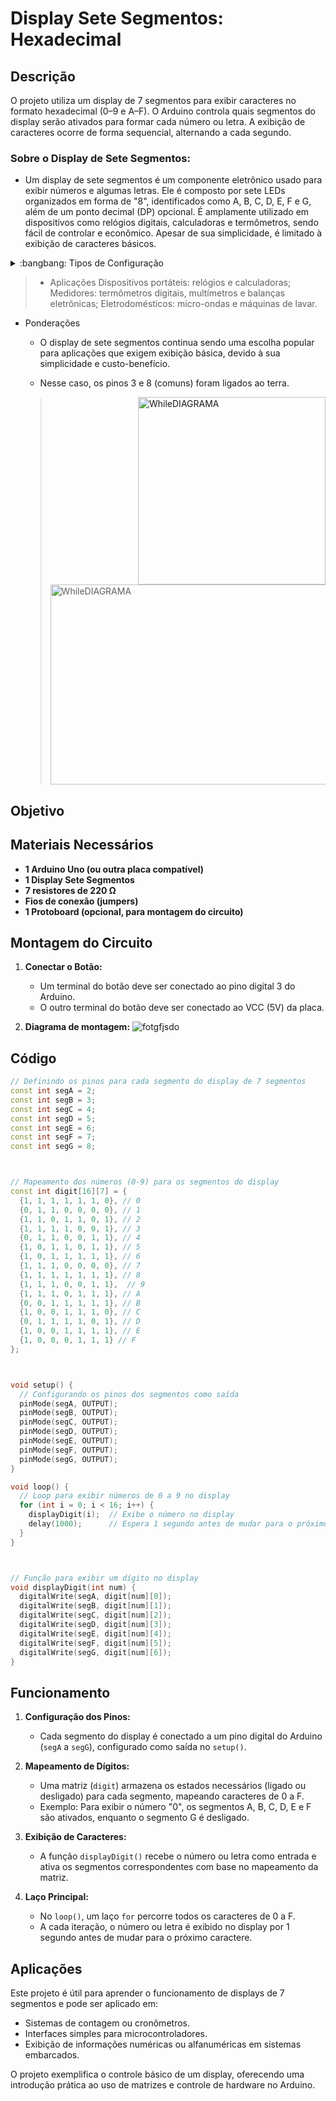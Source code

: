 # Display Sete Segmentos: Hexadecimal

## Descrição
O projeto utiliza um display de 7 segmentos para exibir caracteres no formato hexadecimal (0–9 e A–F). O Arduino controla quais segmentos do display serão ativados para formar cada número ou letra. A exibição de caracteres ocorre de forma sequencial, alternando a cada segundo.

### Sobre o Display de Sete Segmentos:
- Um display de sete segmentos é um componente eletrônico usado para exibir números e algumas letras. Ele é composto por sete LEDs organizados em forma de "8", identificados como A, B, C, D, E, F e G, além de um ponto decimal (DP) opcional. É amplamente utilizado em dispositivos como relógios digitais, calculadoras e termômetros, sendo fácil de controlar e econômico. Apesar de sua simplicidade, é limitado à exibição de caracteres básicos.

<details>
<summary> :bangbang: Tipos de Configuração  </summary>


1. **Anodo Comum (CA):**  
   - Todos os ânodos (terminais positivos) dos LEDs estão conectados juntos e precisam ser ligados a uma fonte de tensão positiva.  
   - Os segmentos são ativados ao conectar seus cátodos (terminais negativos) ao GND.  

2. **Cátodo Comum (CC):**  
   - Todos os cátodos (terminais negativos) dos LEDs estão conectados ao GND, e os segmentos são ativados ao aplicar tensão positiva nos ânodos (terminais positivos).  
</details>


> - Aplicações
Dispositivos portáteis: relógios e calculadoras; Medidores: termômetros digitais, multímetros e balanças eletrônicas; Eletrodomésticos: micro-ondas e máquinas de lavar.

- Ponderações
    - O display de sete segmentos continua sendo uma escolha popular para aplicações que exigem exibição básica, devido à sua simplicidade e custo-benefício.
      
    - Nesse caso, os pinos 3 e 8 (comuns) foram ligados ao terra. 

    <img height="300em" align="right" alt="WhileDIAGRAMA" src="https://github.com/Matheusrammos/LIA-Docs/blob/main/Exerc%C3%ADcio_em_Sala_7/Displ_Sete_Seg2.png">

    > <img alt="WhileDIAGRAMA" height="320" width="583" src="https://github.com/Matheusrammos/LIA-Docs/blob/main/Exerc%C3%ADcio_em_Sala_7/Displ_Sete_Seg.png">


## Objetivo  

## Materiais Necessários
- **1 Arduino Uno (ou outra placa compatível)**
- **1 Display Sete Segmentos**
- **7 resistores de 220 Ω**
- **Fios de conexão (jumpers)**
- **1 Protoboard (opcional, para montagem do circuito)**


## Montagem do Circuito
1. **Conectar o Botão:**
   - Um terminal do botão deve ser conectado ao pino digital 3 do Arduino.
   - O outro terminal do botão deve ser conectado ao VCC (5V) da placa.

1. **Diagrama de montagem:**
![fotgfjsdo](https://github.com/Matheusrammos/LIA-Docs/blob/main/Exerc%C3%ADcio_em_Sala_7/Diagrama_Aula_7.png)


## Código
```cpp
// Definindo os pinos para cada segmento do display de 7 segmentos
const int segA = 2;
const int segB = 3;
const int segC = 4;
const int segD = 5;
const int segE = 6;
const int segF = 7;
const int segG = 8;



// Mapeamento dos números (0-9) para os segmentos do display
const int digit[16][7] = {
  {1, 1, 1, 1, 1, 1, 0}, // 0
  {0, 1, 1, 0, 0, 0, 0}, // 1
  {1, 1, 0, 1, 1, 0, 1}, // 2
  {1, 1, 1, 1, 0, 0, 1}, // 3
  {0, 1, 1, 0, 0, 1, 1}, // 4
  {1, 0, 1, 1, 0, 1, 1}, // 5
  {1, 0, 1, 1, 1, 1, 1}, // 6
  {1, 1, 1, 0, 0, 0, 0}, // 7
  {1, 1, 1, 1, 1, 1, 1}, // 8
  {1, 1, 1, 0, 0, 1, 1},  // 9
  {1, 1, 1, 0, 1, 1, 1}, // A
  {0, 0, 1, 1, 1, 1, 1}, // B
  {1, 0, 0, 1, 1, 1, 0}, // C
  {0, 1, 1, 1, 1, 0, 1}, // D
  {1, 0, 0, 1, 1, 1, 1}, // E
  {1, 0, 0, 0, 1, 1, 1} // F
};



void setup() {
  // Configurando os pinos dos segmentos como saída
  pinMode(segA, OUTPUT);
  pinMode(segB, OUTPUT);
  pinMode(segC, OUTPUT);
  pinMode(segD, OUTPUT);
  pinMode(segE, OUTPUT);
  pinMode(segF, OUTPUT);
  pinMode(segG, OUTPUT);
}

void loop() {
  // Loop para exibir números de 0 a 9 no display
  for (int i = 0; i < 16; i++) {
    displayDigit(i);  // Exibe o número no display
    delay(1000);      // Espera 1 segundo antes de mudar para o próximo número
  }
}



// Função para exibir um dígito no display
void displayDigit(int num) {
  digitalWrite(segA, digit[num][0]);
  digitalWrite(segB, digit[num][1]);
  digitalWrite(segC, digit[num][2]);
  digitalWrite(segD, digit[num][3]);
  digitalWrite(segE, digit[num][4]);
  digitalWrite(segF, digit[num][5]);
  digitalWrite(segG, digit[num][6]);
}
````


## Funcionamento  
1. **Configuração dos Pinos:**  
   - Cada segmento do display é conectado a um pino digital do Arduino (`segA` a `segG`), configurado como saída no `setup()`.  

2. **Mapeamento de Dígitos:**  
   - Uma matriz (`digit`) armazena os estados necessários (ligado ou desligado) para cada segmento, mapeando caracteres de 0 a F.  
   - Exemplo: Para exibir o número "0", os segmentos A, B, C, D, E e F são ativados, enquanto o segmento G é desligado.  

3. **Exibição de Caracteres:**  
   - A função `displayDigit()` recebe o número ou letra como entrada e ativa os segmentos correspondentes com base no mapeamento da matriz.  

4. **Laço Principal:**  
   - No `loop()`, um laço `for` percorre todos os caracteres de 0 a F.  
   - A cada iteração, o número ou letra é exibido no display por 1 segundo antes de mudar para o próximo caractere.  

## Aplicações  
Este projeto é útil para aprender o funcionamento de displays de 7 segmentos e pode ser aplicado em:  
- Sistemas de contagem ou cronômetros.  
- Interfaces simples para microcontroladores.  
- Exibição de informações numéricas ou alfanuméricas em sistemas embarcados.  

O projeto exemplifica o controle básico de um display, oferecendo uma introdução prática ao uso de matrizes e controle de hardware no Arduino.  

